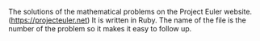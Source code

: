 The solutions of the mathematical problems on the Project Euler website. (https://projecteuler.net)
It is written in Ruby.
The name of the file is the number of the problem so it makes it easy to follow up.
